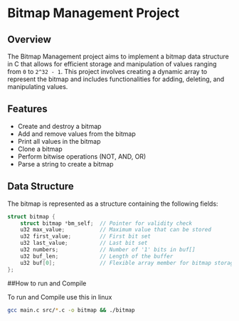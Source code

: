 # Bitmap Management Project

## Overview

The Bitmap Management project aims to implement a bitmap data structure in C that allows for efficient storage and manipulation of values ranging from `0` to `2^32 - 1`. This project involves creating a dynamic array to represent the bitmap and includes functionalities for adding, deleting, and manipulating values.

## Features

- Create and destroy a bitmap
- Add and remove values from the bitmap
- Print all values in the bitmap
- Clone a bitmap
- Perform bitwise operations (NOT, AND, OR)
- Parse a string to create a bitmap

## Data Structure

The bitmap is represented as a structure containing the following fields:

```c
struct bitmap {
    struct bitmap *bm_self;  // Pointer for validity check
    u32 max_value;           // Maximum value that can be stored
    u32 first_value;         // First bit set
    u32 last_value;          // Last bit set
    u32 numbers;             // Number of '1' bits in buf[]
    u32 buf_len;             // Length of the buffer
    u32 buf[0];              // Flexible array member for bitmap storage
};
```

##How to run and Compile

To run and Compile use this in linux

```bash
gcc main.c src/*.c -o bitmap && ./bitmap
```
